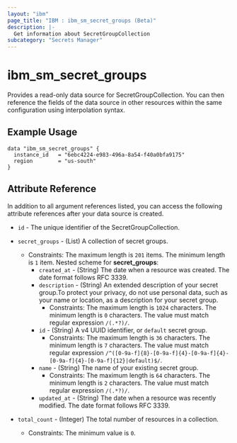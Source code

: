 ```yaml
---
layout: "ibm"
page_title: "IBM : ibm_sm_secret_groups (Beta)"
description: |-
  Get information about SecretGroupCollection
subcategory: "Secrets Manager"
---
```


# ibm_sm_secret_groups

Provides a read-only data source for SecretGroupCollection. You can then reference the fields of the data source in other resources within the same configuration using interpolation syntax.

## Example Usage

```hcl
data "ibm_sm_secret_groups" {
  instance_id   = "6ebc4224-e983-496a-8a54-f40a0bfa9175"
  region        = "us-south"
}
```


## Attribute Reference

In addition to all argument references listed, you can access the following attribute references after your data source is created.

* `id` - The unique identifier of the SecretGroupCollection.
* `secret_groups` - (List) A collection of secret groups.
  * Constraints: The maximum length is `201` items. The minimum length is `1` item.
Nested scheme for **secret_groups**:
	* `created_at` - (String) The date when a resource was created. The date format follows RFC 3339.
	* `description` - (String) An extended description of your secret group.To protect your privacy, do not use personal data, such as your name or location, as a description for your secret group.
	  * Constraints: The maximum length is `1024` characters. The minimum length is `0` characters. The value must match regular expression `/(.*?)/`.
	* `id` - (String) A v4 UUID identifier, or `default` secret group.
	  * Constraints: The maximum length is `36` characters. The minimum length is `7` characters. The value must match regular expression `/^([0-9a-f]{8}-[0-9a-f]{4}-[0-9a-f]{4}-[0-9a-f]{4}-[0-9a-f]{12}|default)$/`.
	* `name` - (String) The name of your existing secret group.
	  * Constraints: The maximum length is `64` characters. The minimum length is `2` characters. The value must match regular expression `/(.*?)/`.
	* `updated_at` - (String) The date when a resource was recently modified. The date format follows RFC 3339.

* `total_count` - (Integer) The total number of resources in a collection.
  * Constraints: The minimum value is `0`.

